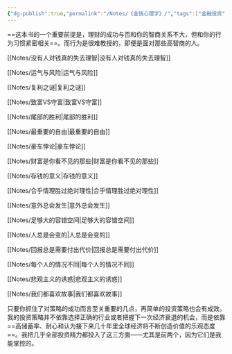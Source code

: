 ```yaml
---
{"dg-publish":true,"permalink":"/Notes/《金钱心理学》/","tags":["金融投资"]}
---
```



==这本书的一个重要前提是，理财的成功与否和你的智商关系不大，但和你的行为习惯紧密相关==。而行为是很难教授的，即便是面对那些高智商的人。

[[Notes/没有人对钱真的失去理智\|没有人对钱真的失去理智]]

[[Notes/运气与风险\|运气与风险]]

[[Notes/复利之谜\|复利之谜]]

[[Notes/致富VS守富\|致富VS守富]]

[[Notes/尾部的胜利\|尾部的胜利]]

[[Notes/最重要的自由\|最重要的自由]]

[[Notes/豪车悖论\|豪车悖论]]

[[Notes/财富是你看不见的那些\|财富是你看不见的那些]]

[[Notes/存钱的意义\|存钱的意义]]

[[Notes/合乎情理胜过绝对理性\|合乎情理胜过绝对理性]]

[[Notes/意外总会发生\|意外总会发生]]

[[Notes/足够大的容错空间\|足够大的容错空间]]

[[Notes/人总是会变的\|人总是会变的]]

[[Notes/回报总是需要付出代价\|回报总是需要付出代价]]

[[Notes/每个人的情况不同\|每个人的情况不同]]

[[Notes/悲观主义的诱惑\|悲观主义的诱惑]]

[[Notes/我们都喜欢故事\|我们都喜欢故事]]

只要你抓住了对策略的成功而言至关重要的几点，再简单的投资策略也会有成效。我的投资策略并不依靠选择正确的行业或者把握下一次经济衰退的机会，而是依靠==高储蓄率、耐心和认为接下来几十年里全球经济将不断创造价值的乐观态度==。我把几乎全部投资精力都投入了这三方面——尤其是前两个，因为它们是我能掌控的。
